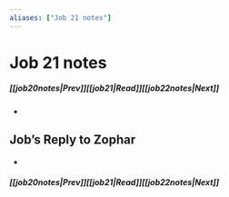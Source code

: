 ```yaml
---
aliases: ["Job 21 notes"]
---
```

# Job 21 notes
##### <span class=arrow-left></span>[[job20notes|Prev]]<span class=navigation-separator></span>[[job21|Read]]<span class=navigation-separator></span>[[job22notes|Next]]<span class=arrow-right></span>
- 
## Job’s Reply to Zophar
- 
##### <span class=arrow-left></span>[[job20notes|Prev]]<span class=navigation-separator></span>[[job21|Read]]<span class=navigation-separator></span>[[job22notes|Next]]<span class=arrow-right></span>
